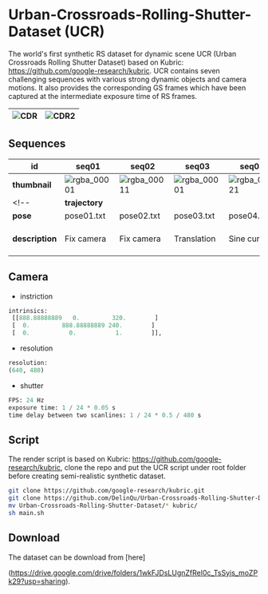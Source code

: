 # Urban-Crossroads-Rolling-Shutter-Dataset (UCR)

The world's first synthetic RS dataset for dynamic scene UCR (Urban Crossroads Rolling Shutter Dataset) based on Kubric: <https://github.com/google-research/kubric>. UCR contains seven challenging sequences with various strong dynamic objects and camera motions. It also provides the corresponding GS frames which have been captured at the intermediate exposure time of RS frames.

| ![CDR](https://user-images.githubusercontent.com/60593268/177999356-436726ab-f548-40f1-8f83-20c27ab82447.png) | ![CDR2](https://user-images.githubusercontent.com/60593268/177999378-6d0a09c9-a27f-4cdd-ac6d-57fa3c61f663.png) |
| ------------------------------------------------------------ | ------------------------------------------------------------ |

## Sequences

| id              | seq01                                                        | seq02                                                        | seq03                                                        | seq04                                                        | seq05                                                        | seq06                                                        | seq07                                                        |
| --------------- | ------------------------------------------------------------ | ------------------------------------------------------------ | ------------------------------------------------------------ | ------------------------------------------------------------ | ------------------------------------------------------------ | ------------------------------------------------------------ | ------------------------------------------------------------ |
| **thumbnail**   | ![rgba_00001](https://user-images.githubusercontent.com/60593268/178001537-2c576377-05f2-4548-bb26-15625a232073.png) | ![rgba_00011](https://user-images.githubusercontent.com/60593268/178005126-acd19a2d-2885-4b93-8704-f8567fa4c831.png) | ![rgba_00001](https://user-images.githubusercontent.com/60593268/178005169-74679d74-0c98-4f49-97c8-544afff0beb9.png) | ![rgba_00021](https://user-images.githubusercontent.com/60593268/178005209-b7f10931-b499-41f3-a283-9fd1ffd60401.png) | ![rgba_00001](https://user-images.githubusercontent.com/60593268/178005248-624d7652-1436-4a77-92db-466131e3cacd.png) | ![rgba_00002](https://user-images.githubusercontent.com/60593268/178005392-0811eb68-b8c8-4443-9f36-63b4fe571ff6.png) | ![rgba_00006](https://user-images.githubusercontent.com/60593268/178005451-fc16d7ac-3a40-43aa-81d2-24a7448ed360.png) |
<!-- | **trajectory**  | |  | |  |  |  |  | -->
| **pose**        | pose01.txt                                                   | pose02.txt                                                   | pose03.txt                                                   | pose04.txt                                                   | pose05.txt                                                   | pose06.txt                                                   | pose07.txt                                                   |
| **description** | Fix camera                                                   | Fix camera                                                   | Translation                                                  | Sine curve                                                   | Rotate along the x axis                                      | Rotate along the y axis                                      | Half of the heart curve                                      |

## Camera

- instriction

```python
intrinsics: 
 [[888.88888889   0.         320.        ]
 [  0.         888.88888889 240.        ]
 [  0.           0.           1.        ]], 
```

- resolution

```python
resolution: 
(640, 480)
```

- shutter

```python
FPS: 24 Hz
exposure time: 1 / 24 * 0.05 s
time delay between two scanlines: 1 / 24 * 0.5 / 480 s
```

## Script

The render script is based on Kubric: <https://github.com/google-research/kubric>, clone the repo and put the UCR script under root folder before creating semi-realistic synthetic dataset.

```bash
git clone https://github.com/google-research/kubric.git
git clone https://github.com/DelinQu/Urban-Crossroads-Rolling-Shutter-Dataset.git
mv Urban-Crossroads-Rolling-Shutter-Dataset/* kubric/
sh main.sh
```

## Download

The dataset can be download from [here]

(https://drive.google.com/drive/folders/1wkFJDsLUgnZfRel0c_TsSyis_moZPk29?usp=sharing).

